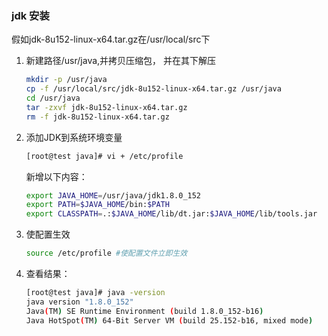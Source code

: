 ### **jdk 安装**
假如jdk-8u152-linux-x64.tar.gz在/usr/local/src下

1. 新建路径/usr/java,并拷贝压缩包， 并在其下解压 
    ```bash
    mkdir -p /usr/java
    cp -f /usr/local/src/jdk-8u152-linux-x64.tar.gz /usr/java
    cd /usr/java
    tar -zxvf jdk-8u152-linux-x64.tar.gz
    rm -f jdk-8u152-linux-x64.tar.gz
    ```
2. 添加JDK到系统环境变量 
    ```bash
    [root@test java]# vi + /etc/profile 
    ```
    新增以下内容： 
    ```bash
    export JAVA_HOME=/usr/java/jdk1.8.0_152
    export PATH=$JAVA_HOME/bin:$PATH 
    export CLASSPATH=.:$JAVA_HOME/lib/dt.jar:$JAVA_HOME/lib/tools.jar 
    ```
3. 使配置生效 
    ```bash
    source /etc/profile #使配置文件立即生效 
    ```
4.  查看结果：
    ```bash
    [root@test java]# java -version 
    java version "1.8.0_152"
    Java(TM) SE Runtime Environment (build 1.8.0_152-b16)
    Java HotSpot(TM) 64-Bit Server VM (build 25.152-b16, mixed mode)
    ```